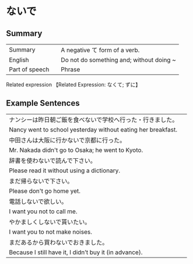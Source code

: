 # ないで

## Summary

<table><tr>   <td>Summary<td>   <td>A negative て form of a verb.</td><tr><tr>   <td>English<td>   <td>Do not do something and; without doing ~</td><tr><tr>   <td>Part of speech<td>   <td>Phrase</td><tr></table><tr>   <td>Related expression<td>   <td>【Related Expression: なくて; ずに】</td><tr></table></table>

## Example Sentences

<table><tr><td>ナンシーは昨日朝ご飯を食べないで学校へ行った・行きました。<td><tr><tr><td>Nancy went to school yesterday without eating her breakfast.<td><tr><tr><td>中田さんは大阪に行かないで京都に行った。<td><tr><tr><td>Mr. Nakada didn't go to Osaka; he went to Kyoto.<td><tr><tr><td>辞書を使わないで読んで下さい。<td><tr><tr><td>Please read it without using a dictionary.<td><tr><tr><td>まだ帰らないで下さい。<td><tr><tr><td>Please don't go home yet.<td><tr><tr><td>電話しないで欲しい。<td><tr><tr><td>I want you not to call me.<td><tr><tr><td>やかましくしないで貰いたい。<td><tr><tr><td>I want you to not make noises.<td><tr><tr><td>まだあるから買わないでおきました。<td><tr><tr><td>Because I still have it, I didn’t buy it (in advance).<td><tr></table>

